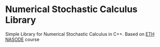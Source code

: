 # Numerical Stochastic Calculus Library

Simple Library for Numerical Stochastic Calculus in C++. Based on [ETH NASODE](http://www.vvz.ethz.ch/Vorlesungsverzeichnis/lerneinheit.view?lerneinheitId=169823&semkez=2022W&ansicht=LEHRVERANSTALTUNGEN&lang=en) course
